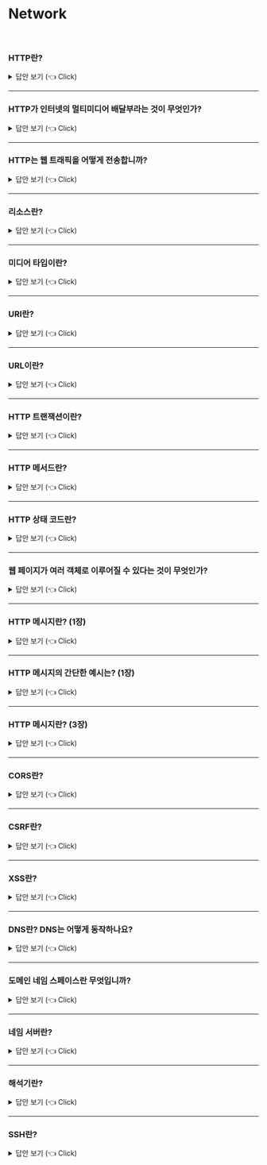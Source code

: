 # Network
<br>

### HTTP란?

<details>
   <summary> 답안 보기 (👈 Click)</summary>
[참고: HTTP 완벽 가이드 p.3] 
   
+ 전 세계의 웹 브라우저, 서버, 웹 애플리케이션은 모두 HTTP(Hypertext Transfer Protocol)를 통해 서로 대화합니다. <br> 
  HTTP는 현대 인터넷의 공용어입니다. <br> 
  이 장은 HTTP를 간결하게 설명합니다. 독자들은 얼마나 많은 웹 애플리케이션이 HTTP를 이용해 통신하고, <br>
  HTTP가 어떻게 그 일을 해내는지 개략적으로 알게 될 것입니다. <br> 
  특히 다음에 대해 이야기할 것입니다. <br> 
  
  (1) 얼마나 많은 클라이언트와 서버가 통신하는지 <br>
  (2) 리소스(웹 콘텐츠)가 어디서 오는지 <br> 
  (3) 웹 트랜잭션이 어떻게 동작하는지 <br> 
  (4) HTTP 통신을 위해 사용하는 메시지의 형식 <br> 
  (5) HTTP 기저의 TCP 네트워크 전송 <br> 
  (6) 여러 종류의 HTTP 프로토콜 <br> 
  (7) 인터넷 곳곳에 설치된 다양한 HTTP 구성 요소 <br> 
   
  공부할 거리를 충분히 확보했으니, 이제 HTTP의 세계로 여행을 떠나보자. <br>  
  
</details>

-----------------------

### HTTP가 인터넷의 멀티미디어 배달부라는 것이 무엇인가?

<details>
   <summary> 답안 보기 (👈 Click)</summary>
[참고: HTTP 완벽 가이드 p.4] 
   
+ 수십억 개의 JPEG 이미지, HTML 페이지, 텍스트 파일, MPEG 동영상, WAV 음성 파일, 자바 애플릿 등이 하루도 쉬지 않고 인터넷을 항해합니다. <br>
  HTTP는 전 세계의 웹 서버로부터 이 대량의 정보를 빠르고, 간편하고, 정확하게 사람들의 PC에 설치된 웹브라우저로 옮겨줍니다. <br> 
  
  HTTP는 신뢰성 있는 데이터 전송 프로토콜을 사용하기 때문에, 데이터가 지구 반대편에서 오더라도 전송 중 손상되거나 꼬이지 않음을 보장합니다. <br> 
  이 덕분에 사용자는 인터넷에서 얻은 정보가 손상된 게 아닌지 염려하지 않아도 됩니다. <br> 
  신뢰성 있는 전송은 인터넷 애플리케이션 개발자에게도 이로운데, <br> 
  
  HTTP 통신이 전송 중 파괴되거나, 중복되거나, 왜곡되는 것을 걱정하지 않아도 되기 때문입니다. <br> 
  개발자는 인터넷의 결함이나 약점에 대한 걱정 없이 애플리케이션 고유의 기능을 구현하는데 집중할 수 있습니다. <br>  
  
</details>

-----------------------



### HTTP는 웹 트래픽을 어떻게 전송합니까?

<details>
   <summary> 답안 보기 (👈 Click)</summary>
[참고: HTTP 완벽 가이드 p.4] 
   
+ 웹 콘텐츠는 웹 서버에 존재합니다. 웹 서버는 HTTP 프로토콜로 의사소통하기 때문에, 보통 HTTP 서버라고 불립니다. <br> 
  이들 웹 서버는 인터넷의 데이터를 저장하고, HTTP 클라이언트가 요청한 데이터를 제공합니다. <br> 
  그림 1-1에 그려진 대로, 클라이언트는 서버에게 HTTP 요청을 보내고, <br>
  서버는 요청된 데이터를 HTTP 응답으로 돌려줍니다. <br> 
  HTTP 클라이언트와 HTTP 서버는 월드 와이드 웹의 기본 요소입니다. <br> 
  
  아마 독자들은 HTTP 클라이언트를 매일 이용하고 있을 것입니다. <br> 
  가장 흔한 클라이언트는 마이크로소프트 인터넷 익스플로러나 구글 크롬 같은 웹브라우저입니다. <br> 
  웹브라우저는 서버에게 HTTP 객체를 요청하고 사용자의 화면에 보여줍니다. <br> 
   
  예를 들어, "http://www.oreilly.com/index.html" 페이지를 열어볼 때, <br>
  웹브라우저는 HTTP 요청을 www.oreilly.com 서버로 보냅니다. <br> 
  서버는 요청 받은 객체(이 경우 "/index.html")를 찾고, 성공했다면 그것의 타입, 길이 등의 정보와 함께 <br>
  HTTP 응답에 실어서 클라이언트에게 보냅니다. <br> 
</details>

-----------------------

### 리소스란?

<details>
   <summary> 답안 보기 (👈 Click)</summary>
[참고: HTTP 완벽 가이드 p.5] 
   
+ 웹서버는 웹 리소스를 관리하고 제공합니다. 웹 리소스는 웹 콘텐츠의 원천입니다. 가장 단순한 웹 리소스는 웹 서버 파일 시스템의 정적 파일입니다. <br> 
  정적 파일은 텍스트 파일, HTML 파일, 마이크로소프트 워드 파일, 어도비 아크로뱃 파일, JPEG 이미지 파일, AVI 동영상 파일, 그 외 모든 종류의 파일을 포함합니다. <br> 
  그러나 리소스는 반드시 정적 파일이어야 할 필요는 없습니다. 리소스는 요청에 따라 콘텐츠를 생산하는 프로그램이 될 수도 있습니다. <br> 
  이들 동적 콘텐츠 리소스는 사용자가 누구인지, 어떤 정보를 요청했는지, 몇 시인지에 따라 다른 콘텐츠를 생성합니다. <br> 
  또 카메라에서 라이브 영상을 가져와 보여주거나, 주식 거래, 부동산 데이터베이스 검색, 온라인 쇼핑몰에서 선물 구입을 할 수 있게 해줄 수도 있습니다. <br>  
  요약하자면, 어떤 종류의 콘텐츠 소스도 리소스가 될 수 있습니다. <br> 
  예컨대, 기업 판매 예측 스프레드시트 파일은 리소스입니다. 지역 공공 도서관의 서가를 탐색하는 웹 게이트웨이도 리소스입니다. <br> 
  인터넷 검색엔진 역시 리소스입니다. <br> 
</details>

-----------------------

### 미디어 타입이란?

<details>
   <summary> 답안 보기 (👈 Click)</summary>
[참고: HTTP 완벽 가이드 p.6] 
   
+ 인터넷은 수천 가지 데이터 타입을 다루기 때문에, HTTP는 웹에서 전송되는 객체 각각에 신중하게 MIME 타입이라는 데이터 포맷 라벨을 붙입니다. <br> 
  MIME(Multipurpose Internet Mail Extensions, 다목적 인터넷 메일 확장)은 원래 각기 다른 전자메일 시스템 사이에서 메시지가 오갈 때 겪는 문제점을 해결하기 위해 <br>
  설계되었습니다. MIME는 이메일에서 워낙 잘 동작했기 때문에, HTTP에서도 멀티미디어 콘텐츠를 기술하고 라벨을 붙이기 위해 채택되었습니다. <br> 
   
  웹 서버는 모든 HTTP 객체 데이터에 MIME 타입을 붙입니다. 웹브라우저는 서버로부터 객체를 돌려받을 때, 다룰 수 있는 객체인지 MIME 타입을 통해 확인합니다. <br> 
  대부분의 웹브라우저는 잘 알려진 객체 타입 수백 가지를 다룰 수 있습니다. <br> 
  이미지 파일을 보여주고, HTML 파일을 분석하거나 포맷팅하고, 오디오 파일을 컴퓨터의 스피커를 통해 재생하고, 특별한 포맷의 파일을 다루기 위해 외부 플러그인 소프트웨어 <br>
  를 실행합니다. <br> 
   
  MIME 타입은 사선(/)으로 구분된 주 타입(primary object type)과 부 타입(specific subtype)으로 이루어진 문자열 라벨입니다. <br> 
  예를 들면, 다음과 같습니다. <br> 
   
  (1) HTML로 작성된 텍스트 문서는 text/html 라벨이 붙습니다. <br> 
  (2) plain ASCII 텍스트 문서는 text/plain 라벨이 붙습니다. <br> 
  (3) JPEG 이미지는 image/jpeg가 붙습니다. <br> 
  (4) GIF 이미지는 image/gif가 됩니다. <br>
  (5) 애플 퀵타임 동영상은 vidoe/quicktime이 붙습니다. <br>
  (6) 마이크로소프트 파워포인트 프레젠테이션은 application/vnd.ms-powerpoint가 붙습니다. <br>
   
  수백 가지의 잘 알려진 MIME 타입과, 그보다 더 많은 실험용 혹은 특정 용도의 MIME 타입이 존재합니다. <br>
  MIME 타입 전체 목록은 부록 D에 실려 있습니다. <br> 
</details>

-----------------------

### URI란?

<details>
   <summary> 답안 보기 (👈 Click)</summary>
[참고: HTTP 완벽 가이드 p.7] 
   
+ 웹 서버 리소스는 각자 이름을 갖고 있기 때문에, 클라이언트는 관심 있는 리소스를 지목할 수 있습니다. <br> 
  서버 리소스 이름은 통합 자원 식별자(uniform resource identifier) 혹은 URI로 불립니다. <br>
  URI는 인터넷의 우편물 주소 같은 것으로, 정보 리소스를 고유하게 식별하고 위치를 지정할 수 있습니다. <br> 
   
  '죠의 컴퓨터 가게'의 웹 서버에 있는 이미지 리소스에 대한 URI라면 이런 식입니다. <br>
   
   ```
    http://www.joes-hardware.com/specials/saw-blade.gif
   ```
   그림 1-4는 죠의 컴퓨터 가게 서버에 있는 GIF 형식의 톱날 그림 리소스에 대한 URI가 HTTP 프로토콜에서 어떻게 해석되는지 보여줍니다. <br> 
   HTTP는 주어진 URI로 객체를 찾아옵니다. <br> 
   URI에는 두 가지가 있는데, URL과 URN이라는 것입니다. 
</details>

-----------------------

### URL이란?

<details>
   <summary> 답안 보기 (👈 Click)</summary>
[참고: HTTP 완벽 가이드 p.8] 
   
+ 통합 자원 지시자(Uniform Resource Locator, URL)는 리소스 식별자의 가장 흔한 형태입니다. <br>
  URL은 특정 서버의 한 리소스에 대한 구체적인 위치를 서술합니다. <br> 
  URL은 리소스가 정확히 어디에 있고 어떻게 접근할 수 있는지 분명히 알려줍니다. <br> 
  그림 1-4는 어떻게 URL로 리소스의 정확한 위치와 접근방법을 표현하는지 보여줍니다. <br> 
  표 1-1은 URL의 몇 가지 예입니다. <br>
   
  대부분의 URL은 세 부분으로 이루어진 표준 포맷을 따릅니다. <br> 
  (1) URL의 첫 번째 부분은 스킵(scheme)이라고 불리는데, 리소스에 접근하기 위해 사용되는 프로토콜을 서술합니다. <br> 
      보통 HTTP 프로토콜(http://)입니다. <br>
  (2) 두 번째 부분은 서버의 인터넷 주소를 제공합니다.(ex) www.joes-hardware.com) <br>
  (3) 마지막은 웹 서버의 리소스를 가리킵니다( ex) /specials/saw-blade.fig). <br>
   
  - 오늘날 대부분의 URI는 URL입니다. <br> 
</details>

-----------------------

### HTTP 트랜잭션이란?

<details>
   <summary> 답안 보기 (👈 Click)</summary>
[참고: HTTP 완벽 가이드 p.9] 
   
+ 클라이언트가 웹 서버와 리소스를 주고 받기 위해 HTTP를 어떻게 사용하는지 좀 더 자세히 알아보자. <br> 
  HTTP 트랜잭션은 요청 명령(클라이언트에서 서버로 보내는)과 응답 결과(서버가 클라이언트에게 돌려주는)로 구성되어 있습니다. <br> 
  이 상호작용은 그림 1-5에 묘사된 것과 같이 HTTP 메시지라고 불리는 정형화된 데이터 덩어리를 이용해 이루어집니다. <br> 
</details>

-----------------------

### HTTP 메서드란?

<details>
   <summary> 답안 보기 (👈 Click)</summary>
[참고: HTTP 완벽 가이드 p.9] 
   
+ HTTP는 HTTP 메서드라고 불리는 여러 가지 종류의 요청 명령을 지원합니다. <br> 
  모든 HTTP 요청 메시지는 한 개의 메서드를 갖습니다. <br> 
  메서드는 서버에게 어떤 동작이 취해져야 하는지 말해줍니다. (웹 페이지 가져오기, 게이트웨이 프로그램 실행하기, 파일 삭제하기 등) <br> 
  표 1-2는 흔히 쓰이는 HTTP 메서드 다섯 개를 열거하고 있습니다. <br> 
   
  (1) GET - 서버에서 클라이언트로 지정한 리소스를 보내라. <br> 
  (2) PUT - 클라이언트에서 서버로 보낸 데이터를 지정한 이름의 리소스를 저장하라. <br> 
  (3) DELETE - 지정한 리소스를 서버에서 삭제하라 <br> 
  (4) POST - 클라이언트 데이터를 서버 게이트웨이 애플리케이션으로 보내라 <br> 
  (5) HEAD - 지정한 리소스에 대한 응답에서, HTTP 헤더 부분만 보내라 <br> 
   
</details>

-----------------------

### HTTP 상태 코드란?

<details>
   <summary> 답안 보기 (👈 Click)</summary>
[참고: HTTP 완벽 가이드 p.10] 
   
+ 모든 HTTP 응답 메시지는 상태 코드와 함께 반환됩니다. <br> 
  상태 코드는 클라이언트에게 요청이 성공했는지 아니면 추가 조치가 필요한지 알려주는 세 자리 숫자입니다. <br> 
  흔히 쓰이는 상태 코드 몇 가지가 표 1-3에 나와 있습니다. <br>
  
  (1) 200 - 좋다. 문서가 바르게 반환되었다. <br>
  (2) 302 - 다시 보내라. 다른 곳에 가서 리소스를 가져가라 <br>
  (3) 404 - 없음. 리소스를 찾을 수 없음 <br> 
   
  HTTP는 각 숫자 상태 코드에 텍스트로 된 사유 구절도 함께 보냅니다. <br> 
  이 구문은 단지 설명만을 위해서 포함된 것일 뿐 실제 응답 처리에는 숫자로 된 코드가 사용됩니다. <br> 
  HTTP 소프트웨어는 다음에 열거된 상태 코드와 사유 구절을 모두 같은 것으로 취급합니다. <br> 
   
  200 OK
  200 Document attached
  200 Success
  200 All's cool, dude
</details>

-----------------------

### 웹 페이지가 여러 객체로 이루어질 수 있다는 것이 무엇인가?

<details>
   <summary> 답안 보기 (👈 Click)</summary>
[참고: HTTP 완벽 가이드 p.10] 
   
+ 애플리케이션은 보통 하나의 작업을 수행하기 위해 여러 HTTP 트랜잭션을 수행합니다. <br> 
  예를 들어, 웹브라우저는 시각적으로 풍부한 웹페이지를 가져올 때, 대량의 HTTP 트랜잭션을 수행합니다. <br>
  페이지 레이아웃을 서술하는 HTML '뼈대'를 한 번의 트랜잭션으로 가져온 뒤, <br>
  첨부된 이미지, 그래픽 조각, 자바 애플릿 등을 가져오기 위해 추가로 HTTP 트랜잭션들을 수행합니다. <br> 
   
  이 리소스들은 그림 1-6에 묘사된 것과 같이 다른 서버에 위치할 수도 있습니다. <br>
  이와 같이 '웹페이지'는 보통 하나의 리소스가 아닌 리소스의 모음입니다. <br> 
</details>

-----------------------

### HTTP 메시지란? (1장)

<details>
   <summary> 답안 보기 (👈 Click)</summary>
[참고: HTTP 완벽 가이드 p.11] 
   
+ 이제 HTTP 요청과 응답 메시지의 구조를 살짝 들여다봅니다. <br> 
  우리는 3장에서 HTTP 메시지를 자세히 공부할 것입니다. <br> 
  HTTP 메시지는 단순한 줄 단위의 문자열입니다. 이진 형식이 아닌 일반 텍스트이기 때문에 사람이 읽고 쓰기 쉽습니다. <br> 
  그림 1-7은 간단한 트랜잭션에 대한 HTTP 메시지를 보여주고 있습니다. <br> 
   
  웹 클라이언트에서 웹 서버로 보낸 HTTP 메시지를 요청 메시지라고 부릅니다. <br> 
  서버에서 클라이언트로 가는 메시지는 응답 메시지라고 부릅니다. <br> 
  그 외에 다른 종류의 HTTP 메시지는 없습니다. <br> 
  HTTP 요청과 응답 메시지의 형식은 굉장히 비슷합니다. <br> 
   
  HTTP 메시지는 다음의 세 부분으로 이루어집니다. <br> 
  
  시작줄 <br>
  - 메시지의 첫 줄은 시작줄로, 요청이라면 무엇을 해야 하는지 응답이라면 무슨 일이 일어났는지 나타냅니다. <br> 
  
   헤더 <br> 
  - 시작줄 다음에는 0개 이상의 헤더 필드가 이어집니다. 각 헤더 필드는 쉬운 구문분석을 위해 쌍점(:)으로 구분되어 있는 하나의 이름과 <br> 
     하나의 값으로 구성됩니다. 헤더 필드를 추가하려면 그저 한 줄을 더하기만 하면 됩니다. <br> 
     헤더는 빈 줄로 끝납니다. <br> 
   
   본문 <br>
  - 빈 줄 다음에는 어떤 종류의 데이터든 들어갈 수 있는 메시지 본문이 필요에 따라 올 수 있습니다. <br> 
    요청의 본문은 웹 서버로 데이터를 실어 보내며, 응답의 본문은 클라이언트로 데이터를 반환합니다. <br> 
    문자열이며 구조적인 시작줄이나 헤더와 달리, 본문은 임의의 이진 데이터를 포함할 수 있습니다. (이미지, 비디오, 오디오 트랙, 응용 소프트웨어) <br>
    물론 본문은 텍스트도 포함할 수 있습니다. <br> 
   
   
</details>

-----------------------

### HTTP 메시지의 간단한 예시는? (1장)

<details>
   <summary> 답안 보기 (👈 Click)</summary>
[참고: HTTP 완벽 가이드 p.12] 
   
+ 그림 1-8은 간단한 HTTP 메시지를 주고받는 트랜잭션을 보여주고 있습니다. <br> 
  웹브라우저는 리소스 http://www.joes-hardward.com/tools.html를 요청합니다. <br> 
   
  그림 1-8에서, 웹브라우저는 HTTP 요청 메시지를 보냅니다. 요청 시작줄에 GET 메서드가 있고, <br>
  로컬 리소스는 /tools.html입니다. <br>
  HTTP 프로토콜과 1.0버전으로 요청을 보내고 있음도 표시되어 있습니다. <br> 
   
  본문은 없는데, 서버에서 간단한 문서를 가져오는데는 요청 데이터가 필요 없기 때문입니다. <br> 
  서버는 HTTP 응답 메시지를 돌려줍니다. <br>
  응답에는 HTTP 버전 번호(HTTP/1.0), 성공 상태 코드(200), 사유 구절(OK), 응답 헤더 필드 영역, <br>
  마지막으로 요청한 문서가 담겨 있는 응답 본문이 들어 있습니다. <br> 
  응답 본문 길이는 Content-Length 헤더에, 문서의 MIME 타입은 Content-Type 헤더에 적혀있습니다. <br>  
  
</details>

-----------------------
### HTTP 메시지란? (3장) 

<details>
   <summary> 답안 보기 (👈 Click)</summary>
[참고: HTTP 완벽 가이드] 
   
+ HTTP가 인터넷의 배달원이라면, HTTP 메시지는 무언가를 담아 보내는 소포와 같습니다. <br> 
  1장에서 우리는 어떻게 HTTP 프로그램이 일을 처리하기 위해 서로에게 메시지를 전달하는지 보여주었습니다. <br> 
  이번 장은 HTTP 메시지의 모든 것(어떻게 메시지를 만들고 이해하는지)에 대해 말해줍니다. <br> 
  이번 장을 읽고 나면 당신만의 HTTP 애플리케이션을 만들기 위해 필요한 대부분을 알게 될 것입니다. <br> 
  좀 더 구체적으로, 다음을 배우게 될 것입니다. <br> 
   
  (1) 메시지가 어떻게 흘러가는가 <br>
  (2) HTTP 메시지의 세 부분(시작줄, 헤더, 개체 본문) <br>
  (3) 요청과 응답 메시지의 차이 <br>
  (4) 요청 메시지가 지원하는 여러 기능(메서드)들 <br>
  (5) 응답 메시지가 반환하는 여러 상태 코드들 <br> 
  (6) 여러 HTTP 헤더들은 무슨 일을 하는가 <br> 
   
  HTTP 메시지는 HTTP 애플리케이션 간에 주고 받은 데이터의 블록들입니다. <br> 
  이 데이터의 블록들은 메시지의 내용과 의미를 설명하는 텍스트 메타 정보로 시작하고, <br> 
  그 다음에 선택적으로 데이터가 올 수 있습니다. <br> 
  이 메시지는 클라이언트, 서버, 프락시 사이를 흐릅니다. <br> 
  '인바운드', '아웃바운드', '업스트림', '다운스트림'은 메시지의 방향을 의미하는 용어입니다. <br> 
  
</details>

-----------------------

### CORS란?

<details>
   <summary> 답안 보기 (👈 Click)</summary>
<br />
+ 
</details>

-----------------------

### CSRF란?

<details>
   <summary> 답안 보기 (👈 Click)</summary>
<br />
+ CSRF는 Cross Site Request Forgery의 줄임말로,  
  사용자가 위조된 코드가 포함된 페이지에 접근하면,
  사용자에게 스크립트가 전송되고, 브라우저에 의해 스크립트가 실행되는데,
  스크립트가 사용자를 대신해 동작을 실행하는 공격을 의미합니다. 
</details>

-----------------------

### XSS란?

<details>
   <summary> 답안 보기 (👈 Click)</summary>
<br />
+ 
</details>


-----------------------

### DNS란? DNS는 어떻게 동작하나요? 
 
<details>
   <summary> 답안 보기 (👈 Click)</summary>
<br />

+ 인터넷 사용자가 호스트를 지칭할 때는 문자형의 도메인 이름으로 주소를 표현합니다. <br> 
  그러므로 도메인 이름을 네트워크에서 사용하려면 IP 주소로 변환하는 과정이 필요합니다. <br> 
  
  DNS는 계층 구조를 지원하는 도메인 기반의 주소 표기 방법을 위한 분산 데이터베이스 시스템으로, <br>
  기본 목적은 도메인 이름에서 IP 주소를 얻는 것입니다. <br> 
  
  예를 들어, IP 주소를 원하는 응용 프로그램은 도메인 이름을 매개변수로 하여 해석기(Resolver)를 호출합니다. <br> 
  해석기는 UDP를 이용해 자신이 위치한 지역의 DNS 네임 서버에 변환을 요청하여 호스트의 IP 주소를 얻습니다. <br> 
   
  유닉스 시스템에서 지원하는 nslookup 명령은 DNS를 이용해 주소 변환 요구를 수행하는 대화형 프로그램입니다. <br>
  다음의 예처럼 도메인 이름이 information.korea.co.kr인 호스트의 IP 주소를 얻으려면 nslookup을 다음과 같이 실행합니다. <br>
   
  실행 결과는 사용자가 로그인한 유닉스 시스템의 환경 설정에서 DNS 서버가 server.korea.co.kr이라 가정한 경우입니다. <br> 
  따라서 nslookup 프로그램은 이 서버에 information.korea.co.kr의 IP 주소를 요청합니다. <br> 
  그 결과 DNS 서버의 도메인 이름(server.korea.co.kr)과 IP 주소(211.223.201.30)가 반환됩니다. <br> 
   
  DNS 서버 server.korea.co.kr은 정해진 방법으로 IP 주소를 찾아 nslookup에 결과를 돌려주므로, <br>
  nslookup이 화면에 출력한 결과로 information.korea.co.kr의 IP주소가 <br>
  211.223.201.29임을 알 수 있습니다. <br> 
   
  DNS는 도메인 네임 스페이스, 네임 서버, 해석기라는 세 가지 요소로 구성됩니다. <br>  
</details>

-----------------------

### 도메인 네임 스페이스란 무엇입니까?  
 
<details>
   <summary> 답안 보기 (👈 Click)</summary>
<br />

+ 도메인 네임 스페이스는 트리 구조의 네임 스페이스를 비롯해 데이터에 대한 이름 관련 규칙을 정의합니다. <br> 
  도메인 네임 스페이스의 트리에 연결된 호스트는 자원 레코드(Resource Record)라는 정보 집합체로 표현됩니다. <br> 
  DNS의 정보 문의 과정은 이 집합체에서 특정 유형의 정보를 얻는 과정입니다. <br> 
  예를 들어, 인터넷에서 특정 도메인의 이름을 사용하는 호스트의 IP 주소 자원을 요청하는 질의에 대해 IP 주소를 반환합니다. <br>  
</details>

-----------------------

### 네임 서버란?  
 
<details>
   <summary> 답안 보기 (👈 Click)</summary>
<br />

+ 네임서버는 네임 스페이스의 트리 구조와 트리에 보관된 정보 집합체를 관리하는 프로그램입니다. <br> 
  일반적으로 자신이 관리하는 도메인 공간에 관한 정보를 책임지며, 전체 도메인 구조의 다른 부분 정보를 제공하기 위한 <br>
  네임 서버 포인터를 가지고 있습니다. 
</details>

-----------------------

### 해석기란?  
 
<details>
   <summary> 답안 보기 (👈 Click)</summary>
<br />

+ 해석기는 네임 서버로부터 클라이언트의 요청 정보를 얻어낸느 프로그램입니다. <br> 
  최소 하나 이상의 네임 서버와 접촉하며, 네임 서버의 정보를 이용해 응용 프로그램의 질의에 응답한다. <br> 
  처음 접촉한 네임 서버에 도메인 정보가 없으면 다른 네임 서버에 접속해 계속 질의한다. <br> 
</details>

-----------------------


### SSH란? 
 
<details>
   <summary> 답안 보기 (👈 Click)</summary>
<br />
[참고: https://library.gabia.com/contents/infrahosting/9002/] 
   
+ Secure Shell의 줄임말로, 원격 호스트에 접속하기 위해 사용되는 보안 프로토콜입니다. 
</details>

